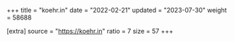 +++
title = "koehr.in"
date = "2022-02-21"
updated = "2023-07-30"
weight = 58688

[extra]
source = "https://koehr.in"
ratio = 7
size = 57
+++
